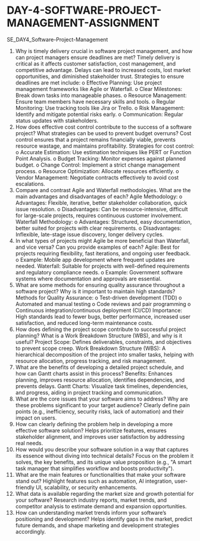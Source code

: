 # DAY-4-SOFTWARE-PROJECT-MANAGEMENT-ASSIGNMENT
SE_DAY4_Software-Project-Management
1. Why is timely delivery crucial in software project management, and how can project managers ensure deadlines are met?
Timely delivery is critical as it affects customer satisfaction, cost management, and competitive advantage. Delays can lead to increased costs, lost market opportunities, and diminished stakeholder trust.
Strategies to ensure deadlines are met include: 
o	Effective Planning: Use project management frameworks like Agile or Waterfall.
o	Clear Milestones: Break down tasks into manageable phases.
o	Resource Management: Ensure team members have necessary skills and tools.
o	Regular Monitoring: Use tracking tools like Jira or Trello.
o	Risk Management: Identify and mitigate potential risks early.
o	Communication: Regular status updates with stakeholders.
2. How does effective cost control contribute to the success of a software project? What strategies can be used to prevent budget overruns?
Cost control ensures that a project remains financially viable, prevents resource wastage, and maintains profitability.
Strategies for cost control: 
o	Accurate Estimation: Use estimation techniques like PERT or Function Point Analysis.
o	Budget Tracking: Monitor expenses against planned budget.
o	Change Control: Implement a strict change management process.
o	Resource Optimization: Allocate resources efficiently.
o	Vendor Management: Negotiate contracts effectively to avoid cost escalations.
3. Compare and contrast Agile and Waterfall methodologies. What are the main advantages and disadvantages of each?
Agile Methodology: 
o	Advantages: Flexible, iterative, better stakeholder collaboration, quick issue resolution.
o	Disadvantages: Can be resource-intensive, difficult for large-scale projects, requires continuous customer involvement.
Waterfall Methodology: 
o	Advantages: Structured, easy documentation, better suited for projects with clear requirements.
o	Disadvantages: Inflexible, late-stage issue discovery, longer delivery cycles.
4. In what types of projects might Agile be more beneficial than Waterfall, and vice versa? Can you provide examples of each?
Agile: Best for projects requiring flexibility, fast iterations, and ongoing user feedback. 
o	Example: Mobile app development where frequent updates are needed.
Waterfall: Suitable for projects with well-defined requirements and regulatory compliance needs. 
o	Example: Government software systems where documentation and approvals are essential.
5. What are some methods for ensuring quality assurance throughout a software project? Why is it important to maintain high standards?
Methods for Quality Assurance: 
o	Test-driven development (TDD)
o	Automated and manual testing
o	Code reviews and pair programming
o	Continuous integration/continuous deployment (CI/CD)
Importance: High standards lead to fewer bugs, better performance, increased user satisfaction, and reduced long-term maintenance costs.
6. How does defining the project scope contribute to successful project planning? What is a Work Breakdown Structure (WBS), and why is it useful?
Project Scope: Defines deliverables, constraints, and objectives to prevent scope creep.
Work Breakdown Structure (WBS): A hierarchical decomposition of the project into smaller tasks, helping with resource allocation, progress tracking, and risk management.
7. What are the benefits of developing a detailed project schedule, and how can Gantt charts assist in this process?
Benefits: Enhances planning, improves resource allocation, identifies dependencies, and prevents delays.
Gantt Charts: Visualize task timelines, dependencies, and progress, aiding in project tracking and communication.
8. What are the core issues that your software aims to address? Why are these problems significant to your target audience?
Clearly define pain points (e.g., inefficiency, security risks, lack of automation) and their impact on users.
9. How can clearly defining the problem help in developing a more effective software solution?
Helps prioritize features, ensures stakeholder alignment, and improves user satisfaction by addressing real needs.
10. How would you describe your software solution in a way that captures its essence without diving into technical details?
Focus on the problem it solves, the key benefits, and its unique value proposition (e.g., "A smart task manager that simplifies workflow and boosts productivity").
11. What are the main features or functionalities that make your software stand out?
Highlight features such as automation, AI integration, user-friendly UI, scalability, or security enhancements.
12. What data is available regarding the market size and growth potential for your software?
Research industry reports, market trends, and competitor analysis to estimate demand and expansion opportunities.
13. How can understanding market trends inform your software’s positioning and development?
Helps identify gaps in the market, predict future demands, and shape marketing and development strategies accordingly.
